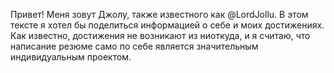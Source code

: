 Привет! Меня зовут Джолу, также известного как @LordJollu. В этом тексте я хотел бы поделиться информацией о себе и моих
достижениях. Как известно, достижения не возникают из ниоткуда, и я считаю, что написание резюме само по себе является
значительным индивидуальным проектом.